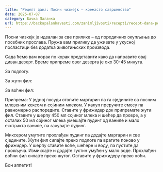 ```yaml
---
title: "Рецепт дана: Посни чизкејк – кремасто савршенство"
date: 2025-07-07
category: Бачка Паланка
url: https://backapalankavesti.com/zanimljivosti/recepti/recept-dana-posni-cizkejk-kremasto-savrsenstvo/
---
```


Посни чизкејк је идеалан за све прилике – од породичних окупљања до посебних прослава. Пружа вам прилику да уживате у укусној посластици без додатка животињских производа.

Сада ћемо вам корак по корак представити како да направите овај диван дезерт. Време припреме овог дезерта је око 30-45 минута.

За подлогу:

За жути фил:

За воћни фил:

Припрема:
У једној посуди отопите маргарин па га сједините са посним млевеним кексом и сојиним млеком. У калуп преручите смесу па равномерно распоредите. Ставите у фрижидер док припремате жути фил. Ставите у шерпу 450 мл сојиног млека и шећер да провре, а у осталих 50 мл сојиног млека умешајте пудинг од ваниле и мало екстракта ваниле, па закувајте пудинг.

Миксером умутите прохлађен пудинг па додајте маргарин и све сједините. Жути фил сипајте преко подлоге па вратите поново у фрижидер. У шерпу ставите воће, шећере и воду, па пустите да прокључа. Измиксајте и додајте густин умућен у мало воде. Прохлађен воћни фил сипајте преко жутог. Оставите у фрижидеру преко ноћи.

Бон аппетит!
